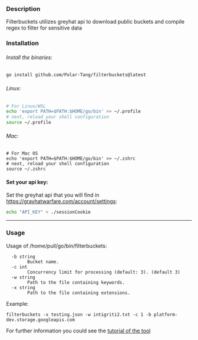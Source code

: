 ### Description

Filterbuckets utilizes greyhat api to download public buckets and compile regex to filter for sensitive data

### Installation

   ###### Install the binaries:
   ```sh
   go install github.com/Polar-Tang/filterbuckets@latest
   ```

   ###### Linux:
   ```sh
   # For Linux/WSL
   echo 'export PATH=$PATH:$HOME/go/bin' >> ~/.profile
   # next, reload your shell configuration
   source ~/.profile
   ```

   ###### Mac:
   ```
   # For Mac OS
   echo 'export PATH=$PATH:$HOME/go/bin' >> ~/.zshrc
   # next, reload your shell configuration
   source ~/.zshrc
   ```
 
 #### Set your api key:
   Set the greyhat api that you will find in https://grayhatwarfare.com/account/settings:
   ```bash
   echo "API_KEY" > ./sessionCookie
   ```

---

### Usage
Usage of /home/pull/go/bin/filterbuckets:
```
  -b string
        Bucket name.
  -c int
        Concurrency limit for processing (default: 3). (default 3)
  -w string
        Path to the file containing keywords.
  -x string
        Path to the file containing extensions.
```

Example:
```
filterbuckets -x testing.json -w intigriti2.txt -c 1 -b platform-dev.storage.googleapis.com
```

For further information you could see the [tutorial of the tool](https://www.youtube.com/watch?v=dTYtrbLA61s&t=102s)
